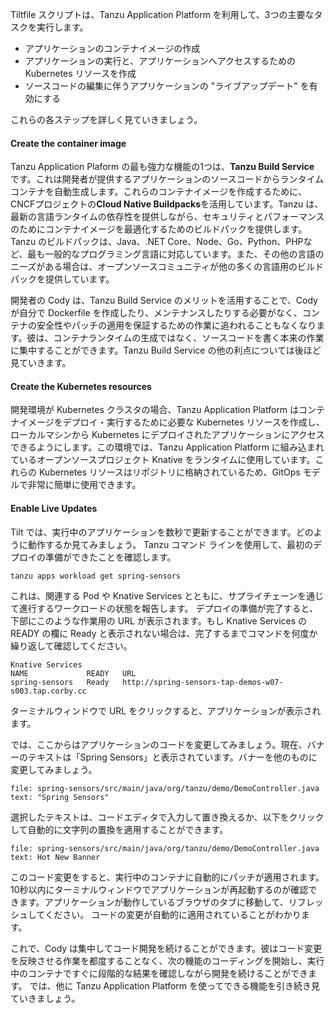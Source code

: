 Tiltfile スクリプトは、Tanzu Application Platform を利用して、3つの主要なタスクを実行します。
* アプリケーションのコンテナイメージの作成
* アプリケーションの実行と、アプリケーションへアクセスするための Kubernetes リソースを作成
* ソースコードの編集に伴うアプリケーションの "ライブアップデート" を有効にする

これらの各ステップを詳しく見ていきましょう。

<h4>Create the container image</h4>

Tanzu Application Plaform の最も強力な機能の1つは、**Tanzu Build Service** です。これは開発者が提供するアプリケーションのソースコードからランタイムコンテナを自動生成します。これらのコンテナイメージを作成するために、CNCFプロジェクトの**Cloud Native Buildpacks**を活用しています。Tanzu は、最新の言語ランタイムの依存性を提供しながら、セキュリティとパフォーマンスのためにコンテナイメージを最適化するためのビルドパックを提供します。Tanzu のビルドパックは、Java、.NET Core、Node、Go、Python、PHPなど、最も一般的なプログラミング言語に対応しています。また、その他の言語のニーズがある場合は、オープンソースコミュニティが他の多くの言語用のビルドパックを提供しています。

開発者の Cody は、Tanzu Build Service のメリットを活用することで、Cody が自分で Dockerfile を作成したり、メンテナンスしたりする必要がなく、コンテナの安全性やパッチの適用を保証するための作業に追われることもなくなります。彼は、コンテナランタイムの生成ではなく、ソースコードを書く本来の作業に集中することができます。Tanzu Build Service の他の利点については後ほど見ていきます。

<h4>Create the Kubernetes resources</h4>

開発環境が Kubernetes クラスタの場合、Tanzu Application Platform はコンテナイメージをデプロイ・実行するために必要な Kubernetes リソースを作成し、ローカルマシンから Kubernetes にデプロイされたアプリケーションにアクセスできるようにします。この環境では、Tanzu Application Platform に組み込まれているオープンソースプロジェクト Knative をランタイムに使用しています。これらの Kubernetes リソースはリポジトリに格納されているため、GitOps モデルで非常に簡単に使用できます。

<h4>Enable Live Updates</h4>

Tilt では、実行中のアプリケーションを数秒で更新することができます。どのように動作するか見てみましょう。
Tanzu コマンド ラインを使用して、最初のデプロイの準備ができたことを確認します。

```execute-2 
tanzu apps workload get spring-sensors
```

これは、関連する Pod や Knative Services とともに、サプライチェーンを通じて進行するワークロードの状態を報告します。
デプロイの準備が完了すると、下部にこのような作業用の URL が表示されます。もし Knative Services の READY の欄に Ready と表示されない場合は、完了するまでコマンドを何度か繰り返して確認してください。
```
Knative Services
NAME             READY   URL
spring-sensors   Ready   http://spring-sensors-tap-demos-w07-s003.tap.corby.cc
```
ターミナルウィンドウで URL をクリックすると、アプリケーションが表示されます。

では、ここからはアプリケーションのコードを変更してみましょう。現在、バナーのテキストは「Spring Sensors」と表示されています。バナーを他のものに変更してみましょう。

```editor:select-matching-text
file: spring-sensors/src/main/java/org/tanzu/demo/DemoController.java
text: "Spring Sensors"
```

選択したテキストは、コードエディタで入力して置き換えるか、以下をクリックして自動的に文字列の置換を適用することができます。

```editor:replace-text-selection
file: spring-sensors/src/main/java/org/tanzu/demo/DemoController.java
text: Hot New Banner
```

このコード変更をすると、実行中のコンテナに自動的にパッチが適用されます。10秒以内にターミナルウィンドウでアプリケーションが再起動するのが確認できます。アプリケーションが動作しているブラウザのタブに移動して、リフレッシュしてください。
コードの変更が自動的に適用されていることがわかります。

これで、Cody は集中してコード開発を続けることができます。彼はコード変更を反映させる作業を都度することなく、次の機能のコーディングを開始し、実行中のコンテナですぐに段階的な結果を確認しながら開発を続けることができます。
では、他に Tanzu Application Platform を使ってできる機能を引き続き見ていきましょう。